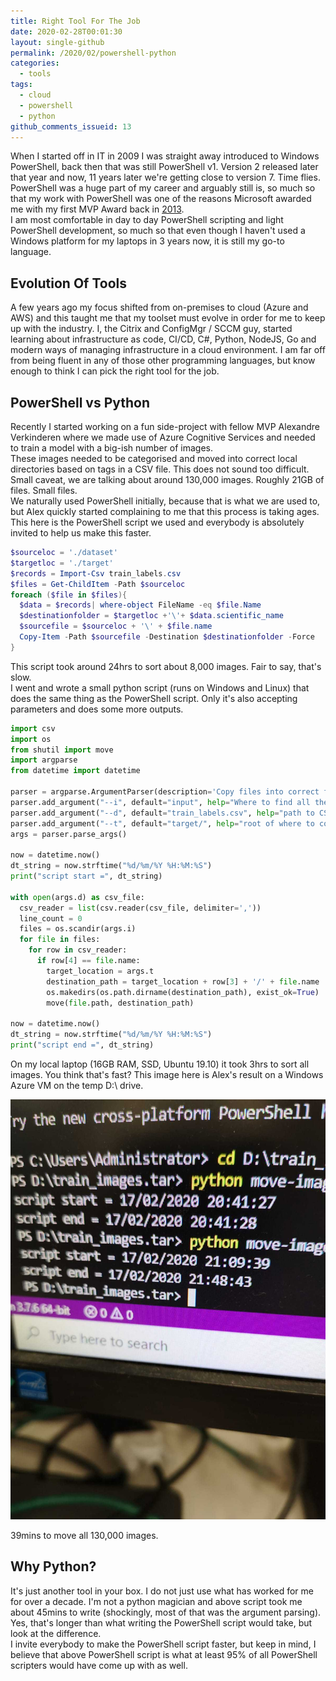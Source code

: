 ```yaml
---
title: Right Tool For The Job
date: 2020-02-28T00:01:30
layout: single-github
permalink: /2020/02/powershell-python
categories:
  - tools
tags:
  - cloud
  - powershell
  - python
github_comments_issueid: 13
---
```


When I started off in IT in 2009 I was straight away introduced to Windows PowerShell, back then that was still PowerShell v1. Version 2 released later that year and now, 11 years later we're getting close to version 7. Time flies.<br>
PowerShell was a huge part of my career and arguably still is, so much so that my work with PowerShell was one of the reasons Microsoft awarded me with my first MVP Award back in [2013](/2013/10/first-time-awarded-microsoft-mvp/).<br>
I am most comfortable in day to day PowerShell scripting and light PowerShell development, so much so that even though I haven't used a Windows platform for my laptops in 3 years now, it is still my go-to language.

## Evolution Of Tools

A few years ago my focus shifted from on-premises to cloud (Azure and AWS) and this taught me that my toolset must evolve in order for me to keep up with the industry. I, the Citrix and ConfigMgr / SCCM guy, started learning about infrastructure as code, CI/CD, C#, Python, NodeJS, Go and modern ways of managing infrastructure in a cloud environment. I am far off from being fluent in any of those other programming languages, but know enough to think I can pick the right tool for the job.

## PowerShell vs Python

Recently I started working on a fun side-project with fellow MVP Alexandre Verkinderen where we made use of Azure Cognitive Services and needed to train a model with a big-ish number of images.<br>
These images needed to be categorised and moved into correct local directories based on tags in a CSV file. This does not sound too difficult. Small caveat, we are talking about around 130,000 images. Roughly 21GB of files. Small files.<br>
We naturally used PowerShell initially, because that is what we are used to, but Alex quickly started complaining to me that this process is taking ages.<br>
This here is the PowerShell script we used and everybody is absolutely invited to help us make this faster.

```powershell
$sourceloc = './dataset'
$targetloc = './target'
$records = Import-Csv train_labels.csv
$files = Get-ChildItem -Path $sourceloc
foreach ($file in $files){
  $data = $records| where-object FileName -eq $file.Name
  $destinationfolder = $targetloc +'\'+ $data.scientific_name
  $sourcefile = $sourceloc + '\' + $file.name
  Copy-Item -Path $sourcefile -Destination $destinationfolder -Force
}
```

This script took around 24hrs to sort about 8,000 images. Fair to say, that's slow.<br>
I went and wrote a small python script (runs on Windows and Linux) that does the same thing as the PowerShell script. Only it's also accepting parameters and does some more outputs.

```python
import csv
import os
from shutil import move
import argparse
from datetime import datetime

parser = argparse.ArgumentParser(description='Copy files into correct folders')
parser.add_argument("--i", default="input", help="Where to find all the images.")
parser.add_argument("--d", default="train_labels.csv", help="path to CSV file")
parser.add_argument("--t", default="target/", help="root of where to copy the files")
args = parser.parse_args()

now = datetime.now()
dt_string = now.strftime("%d/%m/%Y %H:%M:%S")
print("script start =", dt_string)

with open(args.d) as csv_file:
  csv_reader = list(csv.reader(csv_file, delimiter=','))
  line_count = 0
  files = os.scandir(args.i)
  for file in files:
    for row in csv_reader:
      if row[4] == file.name:
        target_location = args.t
        destination_path = target_location + row[3] + '/' + file.name
        os.makedirs(os.path.dirname(destination_path), exist_ok=True)
        move(file.path, destination_path)

now = datetime.now()
dt_string = now.strftime("%d/%m/%Y %H:%M:%S")
print("script end =", dt_string)
```

On my local laptop (16GB RAM, SSD, Ubuntu 19.10) it took 3hrs to sort all images. You think that's fast? This image here is Alex's result on a Windows Azure VM on the temp D:\ drive.

[![Python Move Files](/media/2020/02/python-move-images.jpg)](/media/2020/02/python-move-images.jpg)

39mins to move all 130,000 images.

## Why Python?

It's just another tool in your box. I do not just use what has worked for me for over a decade. I'm not a python magician and above script took me about 45mins to write (shockingly, most of that was the argument parsing). Yes, that's longer than what writing the PowerShell script would take, but look at the difference.<br>
I invite everybody to make the PowerShell script faster, but keep in mind, I believe that above PowerShell script is what at least 95% of all PowerShell scripters would have come up with as well.
